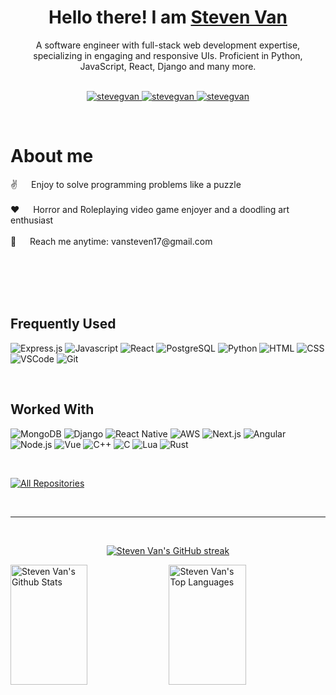 <!-- Intro  -->
<h1 align="center">
        Hello there! I am <b><a target="_blank" href="https://stevengvan.github.io">Steven Van</a></b>       
</h1>


<p align="center"> 
A software engineer with full-stack web development expertise, specializing in engaging and responsive UIs. Proficient in Python, JavaScript, React, Django and many more.
    <br>
    <br>
</p>

<p align="center">
 <a href="https://stevengvan.github.io" target="blank">
  <img src="https://img.shields.io/badge/Website-DC143C?style=for-the-badge&logo=medium&logoColor=white" alt="stevegvan" />
 </a>
 <a href="https://linkedin.com/in/steven-v-1a219a107" target="_blank">
  <img src="https://img.shields.io/badge/LinkedIn-0077B5?style=for-the-badge&logo=linkedin&logoColor=white" alt="stevegvan"/>
 </a>
 <a href="https://instagram.com/vansteven17" target="_blank">
  <img src="https://img.shields.io/badge/Instagram-fe4164?style=for-the-badge&logo=instagram&logoColor=white" alt="stevegvan" />
 </a> 
</p>
<br />

<!-- About Section -->
 # About me
 
<p>
 ✌️ &emsp; Enjoy to solve programming problems like a puzzle <br/><br/>
 ❤️ &emsp; Horror and Roleplaying video game enjoyer and a doodling art enthusiast<br/><br/>
 📧 &emsp; Reach me anytime: vansteven17@gmail.com<br/><br/>
</p>

<br/>
<br/>
<br/>

## Frequently Used

![Express.js](https://img.shields.io/badge/Express.js-404D59?style=for-the-badge)
![Javascript](https://img.shields.io/badge/Javascript-F0DB4F?style=for-the-badge&labelColor=black&logo=javascript&logoColor=F0DB4F)
![React](https://img.shields.io/badge/-React-61DBFB?style=for-the-badge&labelColor=black&logo=react&logoColor=61DBFB)
![PostgreSQL](https://img.shields.io/badge/PostgreSQL-316192?style=for-the-badge&logo=postgresql&logoColor=white)
![Python](https://img.shields.io/badge/Python-14354C?style=for-the-badge&logo=python&logoColor=white)
![HTML](https://img.shields.io/badge/HTML5-E34F26?style=for-the-badge&logo=html5&logoColor=white)
![CSS](https://img.shields.io/badge/CSS3-1572B6?style=for-the-badge&logo=css3&logoColor=white)
![VSCode](https://img.shields.io/badge/Visual_Studio-0078d7?style=for-the-badge&logo=visual%20studio&logoColor=white)
![Git](https://img.shields.io/badge/Git-F05032?style=for-the-badge&logo=git&logoColor=white)

<br/>

## Worked With

![MongoDB](https://img.shields.io/badge/MongoDB-4EA94B?style=for-the-badge&logo=mongodb&logoColor=white)
![Django](https://img.shields.io/badge/Django-092E20?style=for-the-badge&logo=django&logoColor=white)
![React Native](https://img.shields.io/badge/React_Native-20232A?style=for-the-badge&logo=react&logoColor=61DAFB)
![AWS](https://img.shields.io/badge/Amazon_AWS-232F3E?style=for-the-badge&logo=amazon-aws&logoColor=white)
![Next.js](https://img.shields.io/badge/next.js-000000?style=for-the-badge&logo=nextdotjs&logoColor=white)
![Angular](https://img.shields.io/badge/Angular-DD0031?style=for-the-badge&logo=angular&logoColor=white)
![Node.js](https://img.shields.io/badge/Nodejs-3C873A?style=for-the-badge&labelColor=black&logo=node.js&logoColor=3C873A)
![Vue](https://img.shields.io/badge/Vue.js-35495E?style=for-the-badge&logo=vue.js&logoColor=4FC08D)
![C++](https://img.shields.io/badge/C%2B%2B-00599C?style=for-the-badge&logo=c%2B%2B&logoColor=white)
![C](https://img.shields.io/badge/C-00599C?style=for-the-badge&logo=c&logoColor=white)
![Lua](https://img.shields.io/badge/Lua-2C2D72?style=for-the-badge&logo=lua&logoColor=white)
![Rust](https://img.shields.io/badge/Rust-000000?style=for-the-badge&logo=rust&logoColor=white)

<br/>

<p align="left">
  <a href="https://github.com/stevengvan?tab=repositories" target="_blank"><img alt="All Repositories" title="All Repositories" src="https://img.shields.io/badge/-All%20Repos-2962FF?style=for-the-badge&logo=koding&logoColor=white"/></a>
</p>

<br/>
<hr/>
<br/>

<p align="center">
  <a href="https://github.com/stevengvan">
    <img src="https://github-readme-streak-stats.herokuapp.com/?user=stevengvan&theme=radical&border=abe220&background=0D1117" alt="Steven Van's GitHub streak"/>
  </a>
</p>



<a> 
    <a href="https://github.com/stevengvan"><img alt="Steven Van's Github Stats" src="https://denvercoder1-github-readme-stats.vercel.app/api?username=stevengvan&show_icons=true&count_private=true&theme=react&border_color=abe220&bg_color=0D1117&title_color=abe220&icon_color=F8D866" height="192px" width="49.5%"/></a>
  <a href="https://github.com/stevengvan"><img alt="Steven Van's Top Languages" src="https://denvercoder1-github-readme-stats.vercel.app/api/top-langs/?username=stevengvan&langs_count=8&layout=compact&theme=react&border_color=abe220&bg_color=0D1117&title_color=abe220&icon_color=abe220" height="192px" width="49.5%"/></a>
  <br/>
</a>
